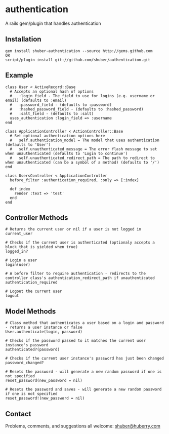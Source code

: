 authentication
==============

A rails gem/plugin that handles authentication


Installation
------------

	gem install shuber-authentication --source http://gems.github.com
	OR
	script/plugin install git://github.com/shuber/authentication.git


Example
-------

	class User < ActiveRecord::Base
	  # Accepts an optional hash of options
	  #   :login_field - The field to use for logins (e.g. username or email) (defaults to :email)
	  #   :password_field - (defaults to :password)
	  #   :hashed_password_field - (defaults to :hashed_password)
	  #   :salt_field - (defaults to :salt)
	  uses_authentication :login_field => :username
	end
	
	class ApplicationController < ActionController::Base
	  # Set optional authentication options here
	  #   self.authentication_model = The model that uses authentication (defaults to 'User')
	  #   self.unauthenticated_message = The error flash message to set when unauthenticated (defaults to 'Login to continue')
	  #   self.unauthenticated_redirect_path = The path to redirect to when unauthenticated (can be a symbol of a method) (defaults to '/')
	end
	
	class UsersController < ApplicationController
	  before_filter :authentication_required, :only => [:index]
	
	  def index
	    render :text => 'test'
	  end
	end	


Controller Methods
------------------

	# Returns the current user or nil if a user is not logged in
	current_user
	
	# Checks if the current user is authenticated (optionaly accepts a block that is yielded when true)
	logged_in?
	
	# Login a user
	login(user)
	
	# A before filter to require authentication - redirects to the controller class's authentication_redirect_path if unauthenticated
	authentication_required
	
	# Logout the current user
	logout


Model Methods
-------------

	# Class method that authenticates a user based on a login and password - returns a user instance or false
	User.authenticate(login, password)
	
	# Checks if the password passed to it matches the current user instance's password
	authenticated?(password)
	
	# Checks if the current user instance's password has just been changed
	password_changed?
	
	# Resets the password - will generate a new random password if one is not specified
	reset_password(new_password = nil)
	
	# Resets the password and saves - will generate a new random password if one is not specified
	reset_password!(new_password = nil)


Contact
-------

Problems, comments, and suggestions all welcome: [shuber@huberry.com](mailto:shuber@huberry.com)